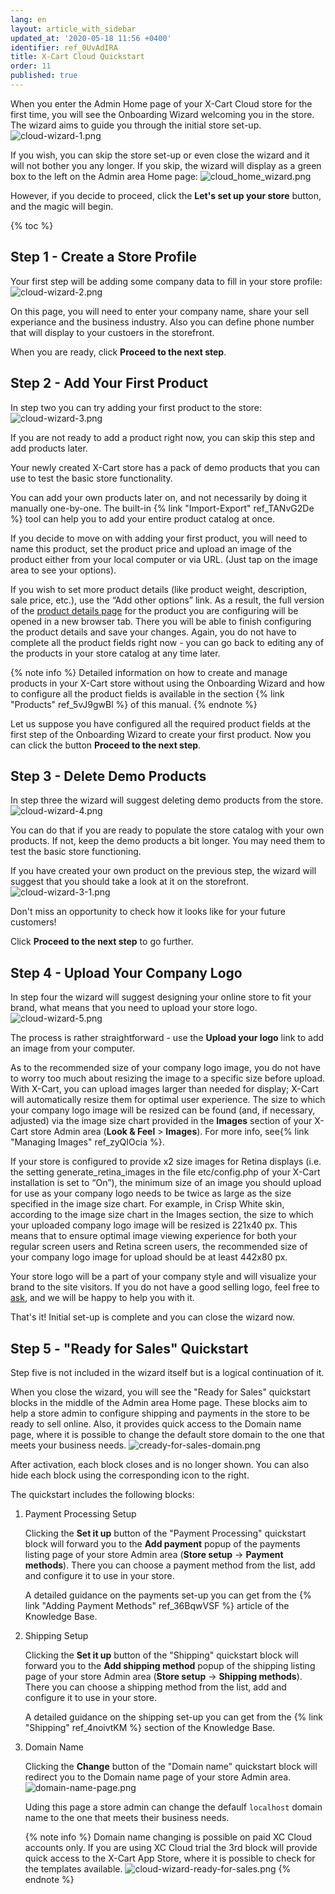 ```yaml
---
lang: en
layout: article_with_sidebar
updated_at: '2020-05-18 11:56 +0400'
identifier: ref_0UvAdIRA
title: X-Cart Cloud Quickstart
order: 11
published: true
---
```

When you enter the Admin Home page of your X-Cart Cloud store for the first time, you will see the Onboarding Wizard welcoming you in the store. The wizard aims to guide you through the initial store set-up. 
![cloud-wizard-1.png]({{site.baseurl}}/attachments/ref_0UvAdIRA/cloud-wizard-1.png)

If you wish, you can skip the store set-up or even close the wizard and it will not bother you any longer. If you skip, the wizard will display as a green box to the left on the Admin area Home page:
![cloud_home_wizard.png]({{site.baseurl}}/attachments/ref_0UvAdIRA/cloud_home_wizard.png)

However, if you decide to proceed, click the **Let's set up your store** button, and the magic will begin.

{% toc %}

## Step 1 - Create a Store Profile

Your first step will be adding some company data to fill in your store profile:
![cloud-wizard-2.png]({{site.baseurl}}/attachments/ref_0UvAdIRA/cloud-wizard-2.png)

On this page, you will need to enter your company name, share your sell experiance and the business industry. Also you can define phone number that will display to your custoers in the storefront.

When you are ready, click **Proceed to the next step**.

## Step 2 - Add Your First Product

In step two you can try adding your first product to the store:
![cloud-wizard-3.png]({{site.baseurl}}/attachments/ref_0UvAdIRA/cloud-wizard-3.png)

If you are not ready to add a product right now, you can skip this step and add products later.

Your newly created X-Cart store has a pack of demo products that you can use to test the basic store functionality.

You can add your own products later on, and not necessarily by doing it manually one-by-one. The built-in {% link "Import-Export" ref_TANvG2De %} tool can help you to add your entire product catalog at once.

If you decide to move on with adding your first product, you will need to name this product, set the product price and upload an image of the product either from your local computer or via URL. (Just tap on the image area to see your options).

If you wish to set more product details (like product weight, description, sale price, etc.), use the “Add other options” link. As a result, the full version of the [product details page](https://kb.x-cart.com/products/products/managing_products/adding_products/basic_product_setup.html "X-Cart Cloud Quickstart") for the product you are configuring will be opened in a new browser tab. There you will be able to finish configuring the product details and save your changes. Again, you do not have to complete all the product fields right now - you can go back to editing any of the products in your store catalog at any time later. 

{% note info %}
Detailed information on how to create and manage products in your X-Cart store without using the Onboarding Wizard and how to configure all the product fields is available in the section {% link "Products" ref_5vJ9gwBl %} of this manual.
{% endnote %}

Let us suppose you have configured all the required product fields at the first step of the Onboarding Wizard to create your first product. Now you can click the button **Proceed to the next step**.

## Step 3 - Delete Demo Products

In step three the wizard will suggest deleting demo products from the store.
![cloud-wizard-4.png]({{site.baseurl}}/attachments/ref_0UvAdIRA/cloud-wizard-4.png)

You can do that if you are ready to populate the store catalog with your own products. If not, keep the demo products a bit longer. You may need them to test the basic store functioning.

If you have created your own product on the previous step, the wizard will suggest that you should take a look at it on the storefront.
![cloud-wizard-3-1.png]({{site.baseurl}}/attachments/ref_0UvAdIRA/cloud-wizard-3-1.png)

Don't miss an opportunity to check how it looks like for your future customers!

Click **Proceed to the next step** to go further.

## Step 4 - Upload Your Company Logo

In step four the wizard will suggest designing your online store to fit your brand, what means that you need to upload your store logo.
![cloud-wizard-5.png]({{site.baseurl}}/attachments/ref_0UvAdIRA/cloud-wizard-5.png)

The process is rather straightforward - use the **Upload your logo** link to add an image from your computer.

As to the recommended size of your company logo image, you do not have to worry too much about resizing the image to a specific size before upload. With X-Cart, you can upload images larger than needed for display; X-Cart will automatically resize them for optimal user experience. The size to which your company logo image will be resized can be found (and, if necessary, adjusted) via the image size chart provided in the **Images** section of your X-Cart store Admin area (**Look & Feel** > **Images**). For more info, see{% link "Managing Images" ref_zyQIOcia %}.

If your store is configured to provide x2 size images for Retina displays (i.e. the setting generate_retina_images in the file etc/config.php of your X-Cart installation is set to “On”), the minimum size of an image you should upload for use as your company logo needs to be twice as large as the size specified in the image size chart. For example, in Crisp White skin, according to the image size chart in the Images section, the size to which your uploaded company logo image will be resized is 221х40 px. This means that to ensure optimal image viewing experience for both your regular screen users and Retina screen users, the recommended size of your company logo image for upload should be at least 442x80 px.

Your store logo will be a part of your company style and will visualize your brand to the site visitors. If you do not have a good selling logo, feel free to [ask](https://www.x-cart.com/contact-us.html#design "X-Cart Cloud Quickstart"), and we will be happy to help you with it.

That's it! Initial set-up is complete and you can close the wizard now.

## Step 5 - "Ready for Sales" Quickstart 

Step five is not included in the wizard itself but is a logical continuation of it.

When you close the wizard, you will see the "Ready for Sales" quickstart blocks in the middle of the Admin area Home page. These blocks aim to help a store admin to configure shipping and payments in the store to be ready to sell online. Also, it provides quick access to the Domain name page, where it is possible to change the default store domain to the one that meets your business needs.
![cready-for-sales-domain.png]({{site.baseurl}}/attachments/ref_0UvAdIRA/cready-for-sales-domain.png)

After activation, each block closes and is no longer shown. You can also hide each block using the corresponding icon to the right.

The quickstart includes the following blocks:

1. Payment Processing Setup
   
   Clicking the **Set it up** button of the "Payment Processing" quickstart block will forward you to the **Add payment** popup of the payments listing page of your store Admin area (**Store setup** -> **Payment methods**). There you can choose a payment method from the list, add and configure it to use in your store. 
   
   A detailed guidance on the payments set-up you can get from the {% link "Adding Payment Methods" ref_36BqwVSF %} article of the Knowledge Base.
   
2. Shipping Setup

   Clicking the **Set it up** button of the "Shipping" quickstart block will forward you to the **Add shipping method** popup of the shipping listing page of your store Admin area (**Store setup** -> **Shipping methods**). There you can choose a shipping method from the list, add and configure it to use in your store. 
    
   A detailed guidance on the shipping set-up you can get from the {% link "Shipping" ref_4noivtKM %} section of the Knowledge Base.
   
3. Domain Name

   Clicking the **Change** button of the "Domain name" quickstart block will redirect you to the Domain name page of your store Admin area.
   ![domain-name-page.png]({{site.baseurl}}/attachments/ref_0UvAdIRA/domain-name-page.png)
   
   Uding this page a store admin can change the defaulf `localhost` domain name to the one that meets their business needs.

   {% note info %}
   Domain name changing is possible on paid XC Cloud accounts only. If you are using XC Cloud trial the 3rd block will provide quick access to the X-Cart App Store, where it is possible to check for the templates available.
   ![cloud-wizard-ready-for-sales.png]({{site.baseurl}}/attachments/ref_0UvAdIRA/cloud-wizard-ready-for-sales.png)
   {% endnote %}
